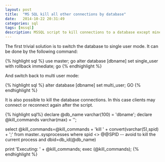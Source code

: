 ```yaml
---
layout: post
title:  "MS SQL kill all other connections by database"
date:   2014-10-22 20:31:49
categories: sql
tags: [mssql]
description: MSSQL script to kill connections to a database except mine.
---
```


The first trivial solution is to switch the database to single user mode. It can be done by the following command:

{% highlight sql %}
use master;
go
alter database [dbname]
set single_user
with rollback immediate;
go
{% endhighlight %}

And switch back to multi user mode:

{% highlight sql %}
alter database [dbname]
set multi_user;
GO
{% endhighlight %}


It is also possible to kill the database connections. In this case clients may connect or reconnect again after the script.

{% highlight sql%}
declare @db_name varchar(100) = 'dbname';
declare @kill_commands varchar(max) = '';

select
	@kill_commands=@kill_commands + 'kill ' + convert(varchar(5),spid) + ';'
from master..sysprocesses
where
	spid <> @@SPID -- avoid to kill the current process
	and dbid=db_id(@db_name)

print 'Executing: ' + @kill_commands;
exec (@kill_commands);
{% endhighlight %}

